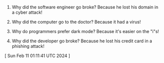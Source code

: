  
1. Why did the software engineer go broke? Because he lost his domain in a cyber attack!

2. Why did the computer go to the doctor? Because it had a virus!

3. Why do programmers prefer dark mode? Because it's easier on the "i"s!

4. Why did the developer go broke? Because he lost his credit card in a phishing attack!
 
[ 
Sun Feb 11 01:11:41 UTC 2024
 ]
